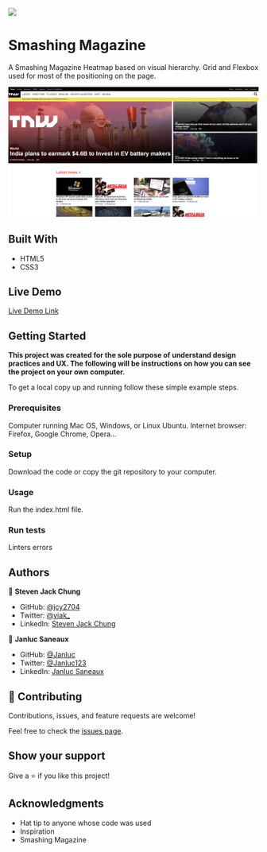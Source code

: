 ![](https://img.shields.io/badge/Microverse-blueviolet)

# Smashing Magazine

A Smashing Magazine Heatmap based on visual hierarchy. Grid and Flexbox used for most of the positioning on the page.

![screenshot](app_screenshot.png)


## Built With

- HTML5
- CSS3

## Live Demo

[Live Demo Link](https://raw.githack.com/jcy2704/smashing-magazine/design-ux/index.html)

## Getting Started

**This project was created for the sole purpose of understand design practices and UX. The following will be instructions on how you can see the project on your own computer.**


To get a local copy up and running follow these simple example steps.

### Prerequisites
Computer running Mac OS, Windows, or Linux Ubuntu.
Internet browser: Firefox, Google Chrome, Opera...

### Setup
Download the code or copy the git repository to your computer.

### Usage
Run the index.html file.

### Run tests
Linters errors



## Authors

👤 **Steven Jack Chung**

- GitHub: [@jcy2704](https://github.com/jcy2704)
- Twitter: [@yiak_](https://twitter.com/yiak_)
- LinkedIn: [Steven Jack Chung](https://linkedin.com/in/stevenjchung)

👤 **Janluc Saneaux**

- GitHub: [@Janluc](https://github.com/Janluc)
- Twitter: [@Janluc123](https://twitter.com/Janluc123)
- LinkedIn: [Janluc Saneaux](https://www.linkedin.com/in/janluc-saneaux-91707a1b4/)

## 🤝 Contributing

Contributions, issues, and feature requests are welcome!

Feel free to check the [issues page](https://github.com/jcy2704/smashing-magazine/issues).

## Show your support

Give a ⭐️ if you like this project!

## Acknowledgments

- Hat tip to anyone whose code was used
- Inspiration
- Smashing Magazine
